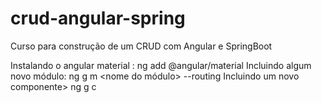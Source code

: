# crud-angular-spring

Curso para construção de um CRUD com Angular e SpringBoot

Instalando o angular material : ng add @angular/material
Incluindo algum novo módulo: ng g m <nome do módulo> --routing
Incluindo um novo componente> ng g c <nome do componente>
